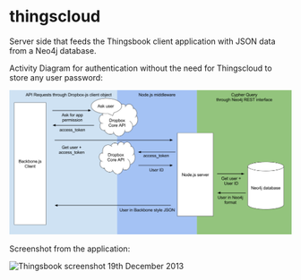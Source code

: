 thingscloud
===========

Server side that feeds the Thingsbook client application with JSON data from a Neo4j database. 

Activity Diagram for authentication without the need for Thingscloud to store any user password:

![Thingscloud authentication process](pics/tbAuth.png)

Screenshot from the application:

![Thingsbook screenshot 19th December 2013](pics/Screenshot1219.png)

